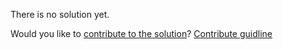 
There is no solution yet.

Would you like to [contribute to the solution](https://github.com/BFEdev/BFE.dev-solutions/blob/main/quiz/block-scope-1_en.md)? [Contribute guidline](https://github.com/BFEdev/BFE.dev-solutions#how-to-contribute)
